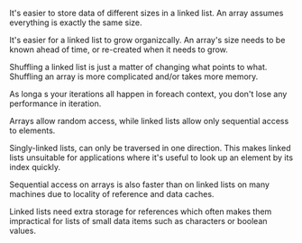 It's easier to store data of different sizes in a linked list. An array assumes everything is exactly the same size.

It's easier for a linked list to grow organizcally. An array's size needs to be known ahead of time, or re-created when it needs to grow.

Shuffling a linked list is just a matter of changing what points to what. Shuffling an array is more complicated and/or takes more memory.

As longa s your iterations all happen in foreach context, you don't lose any performance in iteration.

Arrays allow random access, while linked lists allow only sequential access to elements.

Singly-linked lists, can only be traversed in one direction. This makes linked lists unsuitable for applications where it's useful to look up an element by its index quickly.

Sequential access on arrays is also faster than on linked lists on many machines due to locality of reference and data caches.

Linked lists need extra storage for references which often makes them impractical for lists of small data items such as characters or boolean values.